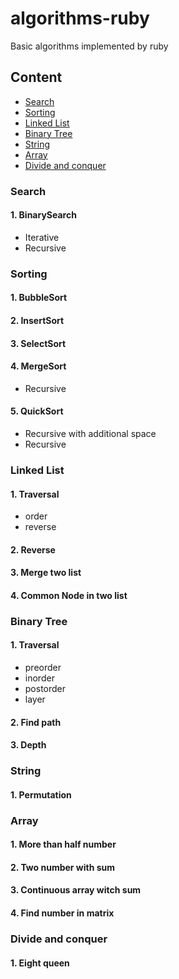 # algorithms-ruby

Basic algorithms implemented by ruby

## Content

* [Search](#search)
* [Sorting](#sorting)
* [Linked List](#linked-list)
* [Binary Tree](#binary-tree)
* [String](#string)
* [Array](#array)
* [Divide and conquer](#divide-and-conquer)

### Search

#### 1. BinarySearch
* Iterative
* Recursive

### Sorting

#### 1. BubbleSort

#### 2. InsertSort

#### 3. SelectSort

#### 4. MergeSort
* Recursive

#### 5. QuickSort
* Recursive with additional space
* Recursive

### Linked List

#### 1. Traversal
* order
* reverse

#### 2. Reverse

#### 3. Merge two list

#### 4. Common Node in two list 

### Binary Tree

#### 1. Traversal
* preorder
* inorder
* postorder
* layer

#### 2. Find path

#### 3. Depth

### String

#### 1. Permutation

### Array

#### 1. More than half number

#### 2. Two number with sum 

#### 3. Continuous array witch sum

#### 4. Find number in matrix

### Divide and conquer

#### 1. Eight queen
